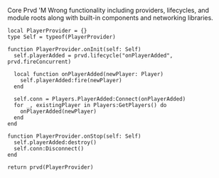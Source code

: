 Core Prvd 'M Wrong functionality including providers, lifecycles, and module
roots along with built-in components and networking libraries.

```Luau
local PlayerProvider = {}
type Self = typeof(PlayerProvider)

function PlayerProvider.onInit(self: Self)
  self.playerAdded = prvd.lifecycle("onPlayerAdded", prvd.fireConcurrent)

  local function onPlayerAdded(newPlayer: Player)
    self.playerAdded:fire(newPlayer)
  end

  self.conn = Players.PlayerAdded:Connect(onPlayerAdded)
  for _, existingPlayer in Players:GetPlayers() do
    onPlayerAdded(newPlayer)
  end
end

function PlayerProvider.onStop(self: Self)
  self.playerAdded:destroy()
  self.conn:Disconnect()
end

return prvd(PlayerProvider)
```
